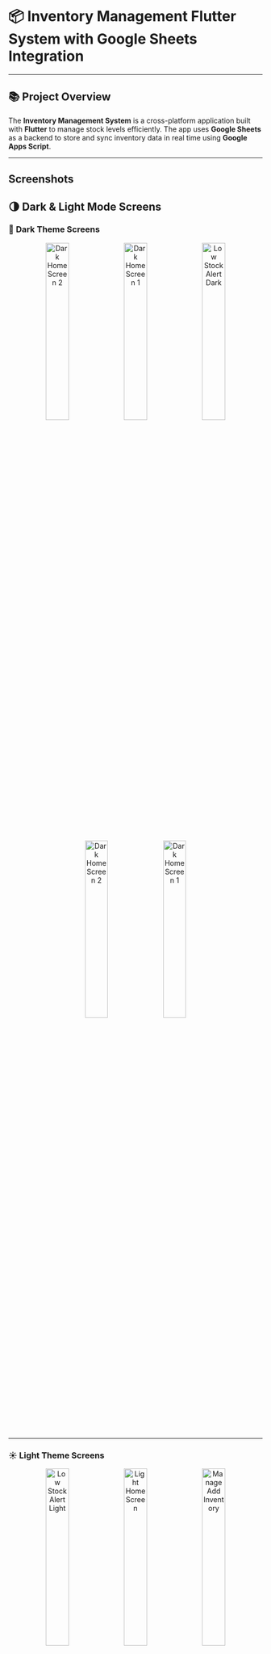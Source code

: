 # 📦 **Inventory Management Flutter  System with Google Sheets Integration**



---

## 📚 **Project Overview**

The **Inventory Management System** is a cross-platform application built with **Flutter** to manage stock levels efficiently. The app uses **Google Sheets** as a backend to store and sync inventory data in real time using **Google Apps Script**.

---



## Screenshots




## 🌗 **Dark & Light Mode Screens**

### 🌙 **Dark Theme Screens**

<p align="center">

  <img src="https://github.com/user-attachments/assets/bfa3955a-57a1-48c4-a60a-2d399dd98078" width="30%" alt="Dark Home Screen 2" />
  <img src="https://github.com/user-attachments/assets/23f96067-3007-4544-ad20-e696f8c7dad1" width="30%" alt="Dark Home Screen 1" />

  <img src="https://github.com/user-attachments/assets/d5bdf3ad-3951-4b9b-a9b9-0515ea9379b6" width="30%" alt="Low Stock Alert Dark" />
</p>

<p align="center">

  <img src="https://github.com/user-attachments/assets/070062a4-7662-4e0a-808e-38ceccff8084" width="30%" alt="Dark Home Screen 2" />
  <img src="https://github.com/user-attachments/assets/466fe570-945e-4fad-83f3-1d9a4b16f80f" width="30%" alt="Dark Home Screen 1" />

</p>



---



### ☀️ **Light Theme Screens**



<p align="center">
  <img src="https://github.com/user-attachments/assets/52330f8c-8bc5-4f3e-9286-2abcbe263258" width="30%" alt="Low Stock Alert Light" />
  <img src="https://github.com/user-attachments/assets/71ca7ccf-0b25-4bc8-8c8a-1d4b7939e6e2" width="30%" alt="Light Home Screen" />
  
  <img src="https://github.com/user-attachments/assets/2c889de4-ebfa-47e2-a760-636f7176474e" width="30%" alt="Manage Add Inventory" />
</p>

---



## Dataset
https://docs.google.com/spreadsheets/d/1KG84-ReuwiUatfgkwRhOfR-fhKjHLtHE04Jj9xqkPqQ/edit?gid=0#gid=0

---




## 🎯 **Key Features**

1. ✅ **Home Screen:**  
   - Displays a list of inventory items with quantity, price, and stock status.
   - Highlights low-stock items in red when below the threshold.
   - Button to navigate to the Stock Management screen.

2. ✅ **Stock Management Screen:**
   - Add, modify, and delete inventory items.
   - Edit price, quantity, and threshold.
   - Updates Google Sheets dynamically.

3. ✅ **Stock In/Out Screen:**
   - Mark inventory changes as `IN` (Added) or `OUT` (Removed).
   - Logs all transactions in Google Sheets.
   - Raises alerts for low-stock items.

4. ✅ **Google Sheets Integration:**
   - Real-time data sync using Google Apps Script.
   - Inventory, transactions, and notifications managed in separate tabs.

5. ✅ **Low Stock Alerts:**
   - Triggers notifications when stock falls below the defined threshold.

---

## 📱 **Screens and UI Flow**

### 🏠 **1. Home Screen**
- Displays inventory items and their stock levels.
- Highlights low-stock items with a red alert.
- Button to access Stock Management or Stock In/Out screen.


---

### 📦 **2. Stock Management Screen**
- Add, modify, and delete inventory items.
- Updates stock data and reflects changes in Google Sheets.


---

### 🔄 **3. Stock In/Out Screen**
- Mark stock as IN or OUT.
- Update stock quantity and transaction log.
- Notify admin if stock falls below threshold.


---

## 🔗 **Google Sheets Integration**

The app interacts with Google Sheets through **Google Apps Script**. The script performs CRUD operations on the Google Sheet, which contains multiple tabs:

- 📄 `Inventory` → Stores product details (name, price, quantity, etc.)
- 📄 `Transactions` → Logs all stock changes (IN/OUT with timestamps)
- 📄 `Notifications` → Stores low-stock alerts for admin review

---




## ✅ **Google Apps Script Endpoints**

| Method   | Endpoint Description                  |
|----------|---------------------------------------|
| `GET`    | Fetch inventory data                  |
| `POST`   | Add new inventory item                |
| `PUT`    | Update existing item                  |
| `DELETE` | Mark item as inactive or delete item  |

---

## 🛠️ **Packages Used**

Below are the key packages used to implement this project:

| Package Name              | Usage                                  |
|--------------------------|----------------------------------------|
| `gsheet`              | Interact with Google Sheets API       |
| `http`                    | Handle API requests                   |
| `provider`                | Manage app-wide state                 |
| `fl_chart`                | Visualize data using graphs           |
| `flutter_local_notifications` | Send local notifications           |
| `google_fonts`            | Use Google Fonts for custom typography |

---

## Getting Started:

To get started with the Inventory Flutter app, follow these steps:

##  1. Clone the repository to your local machine:

```bash
git clone <repository_url>
Navigate to the project directory:
 
cd <project_directory>
Install dependencies:
bash

flutter pub get
Set up Firebase:

## Create a Firebase project in the Firebase console.
Add the Firebase configuration files (google-services.json for Android, GoogleService-Info.plist for iOS) to the android/app and ios directories, respectively.
Launch the application:


flutter run
Features Under Development:
Enhanced Ui -Ux 
Data Analytics: Implementing analytics to provide insights into sales and inventory management.
Customization Options: Adding options for users to customize sheet formats and item categories.
Contributing:
Contributions to the Inventory Flutter app are welcome! Feel free to fork the repository and submit pull requests with your enhancements or bug fixes.

License:
This project is licensed under the MIT License - see the LICENSE file for details.

Happy billing with Inventory! 🚀

